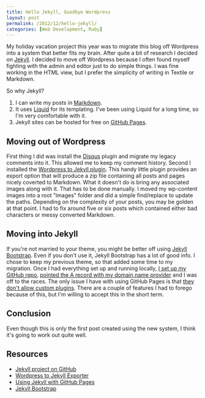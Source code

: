 ```yaml
---
title: Hello Jekyll, Goodbye Wordpress
layout: post
permalink: /2012/12/hello-jekyll/
categories: [Web Development, Ruby]
---
```

My holiday vacation project this year was to migrate this blog off Wordpress into a system that better fits my brain. After quite a bit of research I decided on [Jekyll][1]. I decided to move off Wordpress because I often found myself fighting with the admin and editor just to do simple things. I was fine working in the HTML view, but I prefer the simplicity of writing in Textile or Markdown.

So why Jekyll?

1. I can write my posts in [Markdown][2].
2. It uses [Liquid][3] for its templating. I've been using Liquid for a long time, so I'm very comfortable with it.
3. Jekyll sites can be hosted for free on [GitHub Pages][4].
<!-- more -->
## Moving out of Wordpress

First thing I did was install the [Disqus][5] plugin and migrate my legacy comments into it. This allowed me to keep my comment history. Second I installed the [Wordpress to Jekyll plugin][6]. This handy little plugin provides an export option that will produce a zip file containing all posts and pages nicely coverted to Markdown. What it doesn't do is bring any associated images along with it. That has to be done manually. I moved my wp-content images into a root "images" folder and did a simple find/replace to update the paths. Depending on the complexity of your posts, you may be golden at that point. I had to fix around five or six posts which contained either bad characters or messy converted Markdown.

## Moving into Jekyll

If you're not married to your theme, you might be better off using [Jekyll Bootstrap][7]. Even if you don't use it, Jekyll Bootstrap has a lot of good info. I chose to keep my previous theme, so that added some time to my migration. Once I had everything set up and running locally, [I set up my GitHub repo][8], [pointed the A record with my domain name provider][9] and I was off to the races. The only issue I have with using GitHub Pages is that [they don't allow custom plugins][10]. There are a couple of features I had to forego because of this, but I'm willing to accept this in the short term.

## Conclusion

Even though this is only the first post created using the new system, I think it's going to work out quite well.

## Resources

* [Jekyll project on GitHub][1]
* [Wordpress to Jekyll Exporter][6]
* [Using Jekyll with GitHub Pages][8]
* [Jekyll Bootstrap][7]

 [1]: https://github.com/mojombo/jekyll
 [2]: http://daringfireball.net/projects/markdown/
 [3]: http://wiki.shopify.com/UsingLiquid
 [4]: http://pages.github.com/
 [5]: http://wordpress.org/extend/plugins/disqus-comment-system/
 [6]: https://github.com/benbalter/wordpress-to-jekyll-exporter
 [7]: http://jekyllbootstrap.com/
 [8]: https://help.github.com/articles/using-jekyll-with-pages
 [9]: https://help.github.com/articles/setting-up-a-custom-domain-with-pages
 [10]: https://github.com/mojombo/jekyll/issues/325